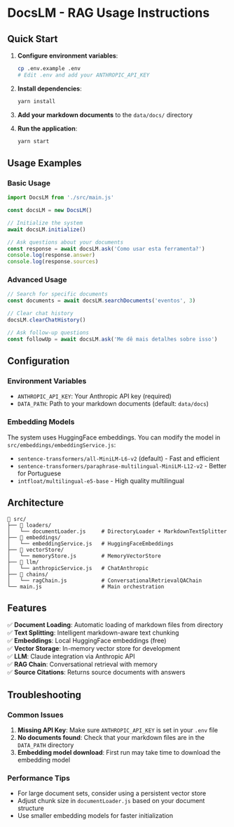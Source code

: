 # DocsLM - RAG Usage Instructions

## Quick Start

1. **Configure environment variables**:

   ```bash
   cp .env.example .env
   # Edit .env and add your ANTHROPIC_API_KEY
   ```

2. **Install dependencies**:

   ```bash
   yarn install
   ```

3. **Add your markdown documents** to the `data/docs/` directory

4. **Run the application**:
   ```bash
   yarn start
   ```

## Usage Examples

### Basic Usage

```javascript
import DocsLM from './src/main.js'

const docsLM = new DocsLM()

// Initialize the system
await docsLM.initialize()

// Ask questions about your documents
const response = await docsLM.ask('Como usar esta ferramenta?')
console.log(response.answer)
console.log(response.sources)
```

### Advanced Usage

```javascript
// Search for specific documents
const documents = await docsLM.searchDocuments('eventos', 3)

// Clear chat history
docsLM.clearChatHistory()

// Ask follow-up questions
const followUp = await docsLM.ask('Me dê mais detalhes sobre isso')
```

## Configuration

### Environment Variables

- `ANTHROPIC_API_KEY`: Your Anthropic API key (required)
- `DATA_PATH`: Path to your markdown documents (default: `data/docs`)

### Embedding Models

The system uses HuggingFace embeddings. You can modify the model in `src/embeddings/embeddingService.js`:

- `sentence-transformers/all-MiniLM-L6-v2` (default) - Fast and efficient
- `sentence-transformers/paraphrase-multilingual-MiniLM-L12-v2` - Better for Portuguese
- `intfloat/multilingual-e5-base` - High quality multilingual

## Architecture

```
📁 src/
├── 📁 loaders/
│   └── documentLoader.js     # DirectoryLoader + MarkdownTextSplitter
├── 📁 embeddings/
│   └── embeddingService.js   # HuggingFaceEmbeddings
├── 📁 vectorStore/
│   └── memoryStore.js        # MemoryVectorStore
├── 📁 llm/
│   └── anthropicService.js   # ChatAnthropic
├── 📁 chains/
│   └── ragChain.js           # ConversationalRetrievalQAChain
└── main.js                   # Main orchestration
```

## Features

✅ **Document Loading**: Automatic loading of markdown files from directory  
✅ **Text Splitting**: Intelligent markdown-aware text chunking  
✅ **Embeddings**: Local HuggingFace embeddings (free)  
✅ **Vector Storage**: In-memory vector store for development  
✅ **LLM**: Claude integration via Anthropic API  
✅ **RAG Chain**: Conversational retrieval with memory  
✅ **Source Citations**: Returns source documents with answers

## Troubleshooting

### Common Issues

1. **Missing API Key**: Make sure `ANTHROPIC_API_KEY` is set in your `.env` file
2. **No documents found**: Check that your markdown files are in the `DATA_PATH` directory
3. **Embedding model download**: First run may take time to download the embedding model

### Performance Tips

- For large document sets, consider using a persistent vector store
- Adjust chunk size in `documentLoader.js` based on your document structure
- Use smaller embedding models for faster initialization

